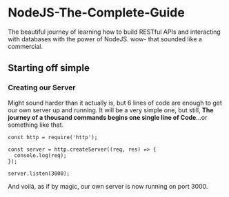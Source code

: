 # NodeJS-The-Complete-Guide

The beautiful journey of learning how to build RESTful APIs and interacting with databases with the power of NodeJS. wow- that sounded like a commercial.

## Starting off simple

### Creating our Server

Might sound harder than it actually is, but 6 lines of code are enough to get our own server up and running. It will be a very simple one, but still, **The journey of a thousand commands begins one single line of Code**...or something like that.

```
const http = require('http');

const server = http.createServer((req, res) => {
  console.log(req);
});

server.listen(3000);
```

And voilà, as if by magic, our own server is now running on port 3000.
